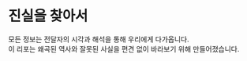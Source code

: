 # 진실을 찾아서 

모든 정보는 전달자의 시각과 해석을 통해 우리에게 다가옵니다.<br/>
이 리포는 왜곡된 역사와 잘못된 사실을 편견 없이 바라보기 위해 만들어졌습니다.<br/>


